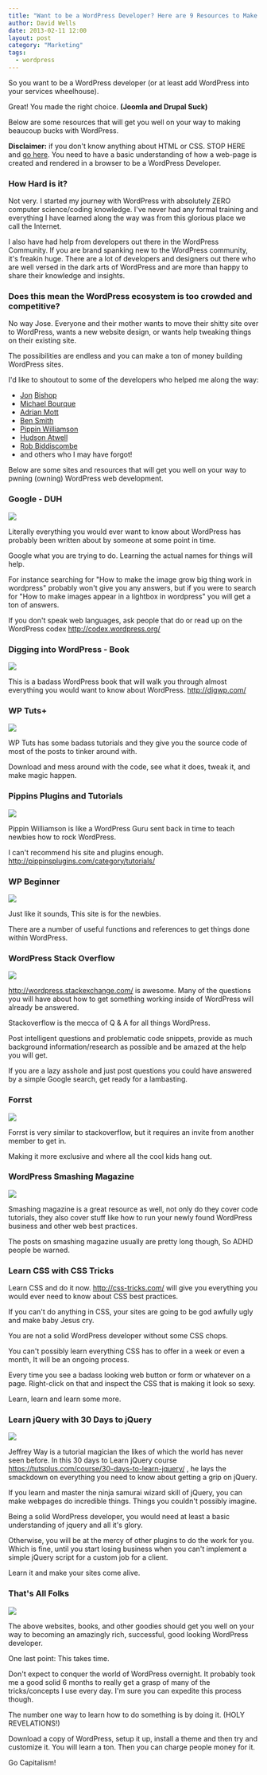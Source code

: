 ```yaml
---
title: "Want to be a WordPress Developer? Here are 9 Resources to Make it Happen"
author: David Wells
date: 2013-02-11 12:00
layout: post
category: "Marketing"
tags:
  - wordpress
---
```



So you want to be a WordPress developer (or at least add WordPress into your services wheelhouse).

Great! You made the right choice. **(Joomla and Drupal Suck)**

Below are some resources that will get you well on your way to making beaucoup bucks with WordPress.

**Disclaimer:** if you don't know anything about HTML or CSS. STOP HERE and [go here](http://net.tutsplus.com/articles/news/30-days-to-learn-html-and-css-a-free-tuts-premium-course/). You need to have a basic understanding of how a web-page is created and rendered in a browser to be a WordPress Developer.

### How Hard is it?

Not very. I started my journey with WordPress with absolutely ZERO computer science/coding knowledge. I've never had any formal training and everything I have learned along the way was from this glorious place we call the Internet.

I also have had help from developers out there in the WordPress Community. If you are brand spanking new to the WordPress community, it's freakin huge. There are a lot of developers and designers out there who are well versed in the dark arts of WordPress and are more than happy to share their knowledge and insights.

### Does this mean the WordPress ecosystem is too crowded and competitive?

No way Jose. Everyone and their mother wants to move their shitty site over to WordPress, wants a new website design, or wants help tweaking things on their existing site.

The possibilities are endless and you can make a ton of money building WordPress sites.

I'd like to shoutout to some of the developers who helped me along the way:

*   [Jon](http://www.jonbishop.com/) [Bishop](http://www.jonbishop.com/)
*   [Michael Bourque](http://www.bostonphp.org/members/5046031/?memberId=5046031&op=)
*   [Adrian Mott](https://twitter.com/adrianmott)
*   [Ben Smith](http://www.bedrockdata.com/about/team/)
*   [Pippin Williamson](https://twitter.com/pippinsplugins)
*   [Hudson Atwell](https://twitter.com/AtwellPub)
*   [Rob Biddiscombe](http://goroboto.com/)
*   and others who I may have forgot!

Below are some sites and resources that will get you well on your way to pwning (owning) WordPress web development.

### Google - DUH

<img src="https://inboundnow.com/wp-content/uploads/2013/02/Google_-_DUH.png" />

Literally everything you would ever want to know about WordPress has probably been written about by someone at some point in time.

Google what you are trying to do. Learning the actual names for things will help.

For instance searching for "How to make the image grow big thing work in wordpress" probably won't give you any answers, but if you were to search for "How to make images appear in a lightbox in wordpress" you will get a ton of answers.

If you don't speak web languages, ask people that do or read up on the WordPress codex http://codex.wordpress.org/


### Digging into WordPress - Book

<img src="https://inboundnow.com/wp-content/uploads/2013/02/Digging_into_WordPress_-_Book.png" />

This is a badass WordPress book that will walk you through almost everything you would want to know about WordPress. http://digwp.com/


### WP Tuts+

<img src="https://inboundnow.com/wp-content/uploads/2013/02/WP_Tuts_.png" />


WP Tuts has some badass tutorials and they give you the source code of most of the posts to tinker around with.

Download and mess around with the code, see what it does, tweak it, and make magic happen.

### Pippins Plugins and Tutorials

<img src="https://inboundnow.com/wp-content/uploads/2013/02/Pippins_Plugins_and_Tutorials.png" />


Pippin Williamson is like a WordPress Guru sent back in time to teach newbies how to rock WordPress.

I can't recommend his site and plugins enough. http://pippinsplugins.com/category/tutorials/


### WP Beginner

<img src="https://inboundnow.com/wp-content/uploads/2013/02/WP_Beginner.png" />

Just like it sounds, This site is for the newbies.

There are a number of useful functions and references to get things done within WordPress.


### WordPress Stack Overflow

<img src="https://inboundnow.com/wp-content/uploads/2013/02/WordPress_Stack_Overflow.png" />



http://wordpress.stackexchange.com/ is awesome. Many of the questions you will have about how to get something working inside of WordPress will already be answered.

Stackoverflow is the mecca of Q & A for all things WordPress.

Post intelligent questions and problematic code snippets, provide as much background information/research as possible and be amazed at the help you will get.

If you are a lazy asshole and just post questions you could have answered by a simple Google search, get ready for a lambasting.


### Forrst

<img src="https://inboundnow.com/wp-content/uploads/2013/02/Forrst.png" />


Forrst is very similar to stackoverflow, but it requires an invite from another member to get in.

Making it more exclusive and where all the cool kids hang out.

### WordPress Smashing Magazine

<img src="https://inboundnow.com/wp-content/uploads/2013/02/WordPress_Smashing_Magazine.png" />

Smashing magazine is a great resource as well, not only do they cover code tutorials, they also cover stuff like how to run your newly found WordPress business and other web best practices.

The posts on smashing magazine usually are pretty long though, So ADHD people be warned.

### Learn CSS with CSS Tricks

Learn CSS and do it now. http://css-tricks.com/ will give you everything you would ever need to know about CSS best practices.

If you can't do anything in CSS, your sites are going to be god awfully ugly and make baby Jesus cry.

You are not a solid WordPress developer without some CSS chops.

You can't possibly learn everything CSS has to offer in a week or even a month, It will be an ongoing process.

Every time you see a badass looking web button or form or whatever on a page. Right-click on that and inspect the CSS that is making it look so sexy.

Learn, learn and learn some more.

### Learn jQuery with 30 Days to jQuery

<img src="https://inboundnow.com/wp-content/uploads/2013/02/Learn_jQuery_with_30_Days_to_jQuery.png" />


Jeffrey Way is a tutorial magician the likes of which the world has never seen before. In this 30 days to Learn jQuery course https://tutsplus.com/course/30-days-to-learn-jquery/ , he lays the smackdown on everything you need to know about getting a grip on jQuery.

If you learn and master the ninja samurai wizard skill of jQuery, you can make webpages do incredible things. Things you couldn't possibly imagine.

Being a solid WordPress developer, you would need at least a basic understanding of jquery and all it's glory.

Otherwise, you will be at the mercy of other plugins to do the work for you. Which is fine, until you start losing business when you can't implement a simple jQuery script for a custom job for a client.

Learn it and make your sites come alive.


### That's All Folks

<img src="https://inboundnow.com/wp-content/uploads/2013/02/That_s_all_Folks.png" />

The above websites, books, and other goodies should get you well on your way to becoming an amazingly rich, successful, good looking WordPress developer.

One last point: This takes time.

Don't expect to conquer the world of WordPress overnight. It probably took me a good solid 6 months to really get a grasp of many of the tricks/concepts I use every day. I'm sure you can expedite this process though.

The number one way to learn how to do something is by doing it. (HOLY REVELATIONS!)

Download a copy of WordPress, setup it up, install a theme and then try and customize it. You will learn a ton. Then you can charge people money for it.

Go Capitalism!
